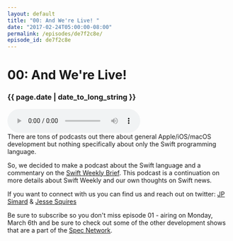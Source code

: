 ```yaml
---
layout: default
title: "00: And We're Live! "
date: "2017-02-24T05:00:00-08:00"
permalink: /episodes/de7f2c8e/
episode_id: de7f2c8e
---
```


# 00: And We're Live! 

### {{ page.date | date_to_long_string }}

<audio controls><source src="/audio/de7f2c8e.mp3" type="audio/mpeg"></audio>
<br/>
There are tons of podcasts out there about general Apple/iOS/macOS development but nothing specifically about only the Swift programming language. 

So, we decided to make a podcast about the Swift language and a commentary on the [Swift Weekly Brief][1]. This podcast is a continuation on more details about Swift Weekly and our own thoughts on Swift news. 

If you want to connect with us you can find us and reach out on twitter: [JP Simard][2] & [Jesse Squires][3]

Be sure to subscribe so you don't miss episode 01 -  airing on Monday, March 6th and be sure to check out some of the other development shows that are a part of the [Spec Network][4]. 

  [1]: https://swiftweekly.github.io/
  [2]: https://twitter.com/simjp
  [3]: https://twitter.com/jesse_squires
  [4]: https://spec.fm/
